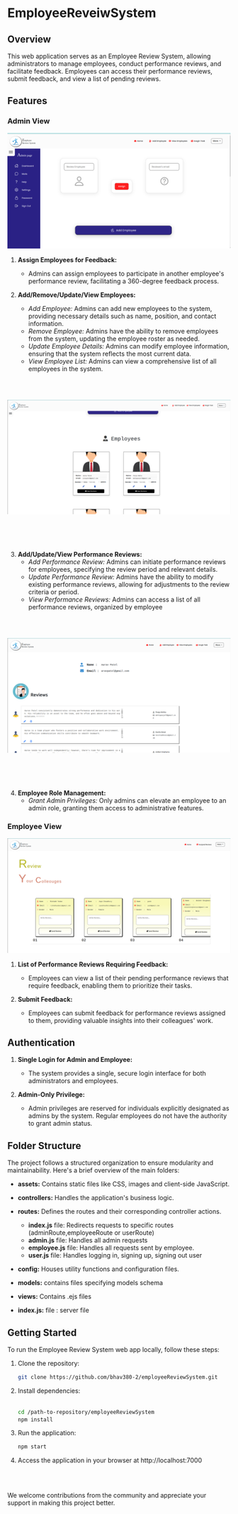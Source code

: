 # EmployeeReveiwSystem



## Overview

This web application serves as an Employee Review System, allowing administrators to manage employees, conduct performance reviews, and facilitate feedback. Employees can access their performance reviews, submit feedback, and view a list of pending reviews.


## Features

### Admin View


![Admin page](/assets/readmeScreenShots/adminHome.png)


1. **Assign Employees for Feedback:**
   - Admins can assign employees to participate in another employee's performance review, facilitating a 360-degree feedback process.

2. **Add/Remove/Update/View Employees:**
   - *Add Employee:* Admins can add new employees to the system, providing necessary details such as name, position, and contact information.
   - *Remove Employee:* Admins have the ability to remove employees from the system, updating the employee roster as needed.
   - *Update Employee Details:* Admins can modify employee information, ensuring that the system reflects the most current data.
   - *View Employee List:* Admins can view a comprehensive list of all employees in the system.


<br>
<br>

![View employees admin](/assets/readmeScreenShots/viewEmployeesAdmin.png)

<br>
<br>
<br>



3. **Add/Update/View Performance Reviews:**
   - *Add Performance Review:* Admins can initiate performance reviews for employees, specifying the review period and relevant details.
   - *Update Performance Review:* Admins have the ability to modify existing performance reviews, allowing for adjustments to the review criteria or period.
   - *View Performance Reviews:* Admins can access a list of all performance reviews, organized by employee 

<br>
<br>

![Reviews page](/assets/readmeScreenShots/reviews.png)


<br>
<br>
<br>


4. **Employee Role Management:**
   - *Grant Admin Privileges:* Only admins can elevate an employee to an admin role, granting them access to administrative features.

### Employee View


![Employee page](/assets/readmeScreenShots/reviewColleouges.png)


1. **List of Performance Reviews Requiring Feedback:**
   - Employees can view a list of their pending performance reviews that require feedback, enabling them to prioritize their tasks.

2. **Submit Feedback:**
   - Employees can submit feedback for performance reviews assigned to them, providing valuable insights into their colleagues' work.

## Authentication

1. **Single Login for Admin and Employee:**
   - The system provides a single, secure login interface for both administrators and employees.

2. **Admin-Only Privilege:**
   - Admin privileges are reserved for individuals explicitly designated as admins by the system. Regular employees do not have the authority to grant admin status.

## Folder Structure

The project follows a structured organization to ensure modularity and maintainability. Here's a brief overview of the main folders:

- **assets:** Contains static files like CSS, images and client-side JavaScript.

- **controllers:** Handles the application's business logic.


- **routes:** Defines the routes and their corresponding controller actions.
   - **index.js** file: Redirects requests to specific routes (adminRoute,employeeRoute or userRoute)
   - **admin.js** file: Handles all admin requests
   - **employee.js** file: Handles all requests sent by employee.
   - **user.js** file: Handles logging in, signing up, signing out user

- **config:** Houses utility functions and configuration files.

- **models:** contains files specifying models schema

- **views:** Contains .ejs files

- **index.js:** file : server file



## Getting Started

To run the Employee Review System web app locally, follow these steps:

1. Clone the repository:
   ```bash
   git clone https://github.com/bhav380-2/employeeReviewSystem.git

2. Install dependencies:
   ```bash

   cd /path-to-repository/employeeReviewSystem
   npm install

3. Run the application:
   ```bash
   npm start

4. Access the application in your browser at http://localhost:7000


<br>
<br>


 We welcome contributions from the community and appreciate your support in making this project better.
